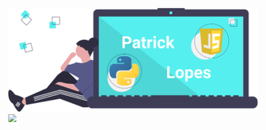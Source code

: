<img src="patrick_lopes.png" />
<img align="center" src="https://github-readme-stats.vercel.app/api?username=patlopes&theme=graywhite&show_icons=true" />

